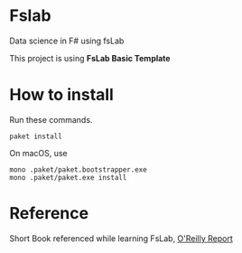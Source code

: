 # Fslab
Data science in F# using fsLab

This project is using **FsLab Basic Template**

# How to install
Run these commands. 
    
    paket install

On macOS, use
    
    mono .paket/paket.bootstrapper.exe
    mono .paket/paket.exe install

# Reference
Short Book referenced while learning FsLab, 
[O'Reilly Report](http://www.oreilly.com/programming/free/analyzing-visualizing-data-f-sharp.csp)
